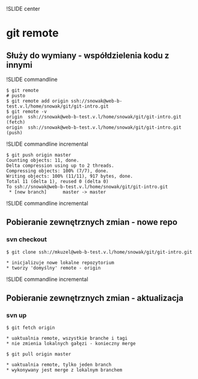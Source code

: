 !SLIDE center
# git remote #

## Służy do wymiany - współdzielenia kodu z innymi ##

!SLIDE commandline

    $ git remote
    # pusto
    $ git remote add origin ssh://snowak@web-b-test.v.l/home/snowak/git/git-intro.git
    $ git remote -v
    origin  ssh://snowak@web-b-test.v.l/home/snowak/git/git-intro.git (fetch)
    origin  ssh://snowak@web-b-test.v.l/home/snowak/git/git-intro.git (push)
    
!SLIDE commandline incremental

    $ git push origin master
    Counting objects: 11, done.
    Delta compression using up to 2 threads.
    Compressing objects: 100% (7/7), done.
    Writing objects: 100% (11/11), 917 bytes, done.
    Total 11 (delta 1), reused 0 (delta 0)
    To ssh://snowak@web-b-test.v.l/home/snowak/git/git-intro.git
     * [new branch]      master -> master
     
!SLIDE commandline incremental

## Pobieranie zewnętrznych zmian - nowe repo

### svn checkout
    
    $ git clone ssh://mkuzel@web-b-test.v.l/home/snowak/git/git-intro.git
    
    * inicjalizuje nowe lokalne repozytorium
    * tworzy 'domyślny' remote - origin
    
!SLIDE commandline incremental

## Pobieranie zewnętrznych zmian - aktualizacja

### svn up

    $ git fetch origin
    
    * uaktualnia remote, wszystkie branche i tagi
    * nie zmienia lokalnych gałęzi - konieczny merge
    
    $ git pull origin master
    
    * uaktualnia remote, tylko jeden branch
    * wykonywany jest merge z lokalnym branchem